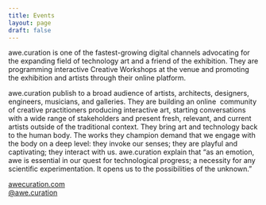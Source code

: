 ```yaml
---
title: Events
layout: page
draft: false
---
```


awe.curation is one of the fastest-growing digital channels advocating for the expanding field of technology art and a friend of the exhibition. They are programming interactive Creative Workshops at the venue and promoting the exhibition and artists through their online platform. 

awe.curation publish to a broad audience of artists, architects, designers, engineers, musicians, and galleries. They are building an online  community of creative practitioners producing interactive art, starting conversations with a wide range of stakeholders and present fresh, relevant, and current artists outside of the traditional context. They bring art and technology back to the human body. The works they champion demand that we engage with the body on a deep level: they invoke our senses; they are playful and captivating; they interact with us. awe.curation explain that “as an emotion, awe is essential in our quest for technological progress; a necessity for any scientific experimentation. It opens us to the possibilities of the unknown.”

[awecuration.com](https://awecuration.com)  
[@awe.curation](https://www.instagram.com/awe.curation)
